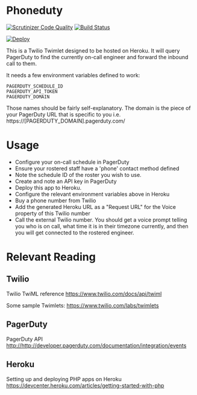 # Phoneduty

[![Scrutinizer Code Quality](https://scrutinizer-ci.com/g/vend/phoneduty/badges/quality-score.png?b=master)](https://scrutinizer-ci.com/g/vend/phoneduty/?branch=master)
[![Build Status](https://scrutinizer-ci.com/g/vend/phoneduty/badges/build.png?b=master)](https://scrutinizer-ci.com/g/vend/phoneduty/build-status/master)

[![Deploy](https://www.herokucdn.com/deploy/button.png)](https://heroku.com/deploy)

This is a Twilio Twimlet designed to be hosted on Heroku. It will query PagerDuty to find the currently on-call engineer and forward the inbound call to them.

It needs a few environment variables defined to work:

    PAGERDUTY_SCHEDULE_ID
    PAGERDUTY_API_TOKEN
    PAGERDUTY_DOMAIN

Those names should be fairly self-explanatory. The domain is the piece of your PagerDuty URL that is specific to you 
i.e.  https://[PAGERDUTY_DOMAIN].pagerduty.com/


# Usage

- Configure your on-call schedule in PagerDuty
- Ensure your rostered staff have a 'phone' contact method defined
- Note the schedule ID of the roster you wish to use.
- Create and note an API key in PagerDuty
- Deploy this app to Heroku.
- Configure the relevant environment variables above in Heroku
- Buy a phone number from Twilio
- Add the generated Heroku URL  as a "Request URL" for the Voice property of this Twilio number
- Call the external Twilio number. You should get a voice prompt telling you who is on call, what time it is in their timezone currently, and then you will get connected to the rostered engineer.


# Relevant Reading

## Twilio

Twilio TwiML reference
<https://www.twilio.com/docs/api/twiml>

Some sample Twimlets:
<https://www.twilio.com/labs/twimlets>


## PagerDuty 

PagerDuty API 
<http://http://developer.pagerduty.com/documentation/integration/events>

## Heroku

Setting up and deploying PHP apps on Heroku
<https://devcenter.heroku.com/articles/getting-started-with-php>





